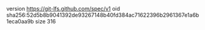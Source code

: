 version https://git-lfs.github.com/spec/v1
oid sha256:52d5b8b9041392de93267148b40fd384ac71622396b2961367e1a6b1eca0aa9b
size 316
